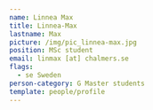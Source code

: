 ```yaml
---
name: Linnea Max
title: Linnea-Max
lastname: Max
picture: /img/pic_linnea-max.jpg
position: MSc student
email: linmax [at] chalmers.se
flags:
  - se Sweden
person-category: G Master students
template: people/profile
---
```

